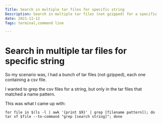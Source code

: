 ```yaml
---
Title: Search in multiple tar files for specific string
Description: Search in multiple tar files (not gzipped) for a specific string
date: 2021-11-12
Tags: terminal,command line

---
```


# Search in multiple tar files for specific string

So my scenario was, I had a bunch of tar files (not gzipped), each one containing a csv file.

I wanted to grep the csv files for a string, but only in the tar files that matched a name pattern.

This was what I came up with:

```
for file in $(ls -l | awk '{print $9}' | grep [filename pattern]); do tar xf $file --to-command "grep [search string]"; done
```

